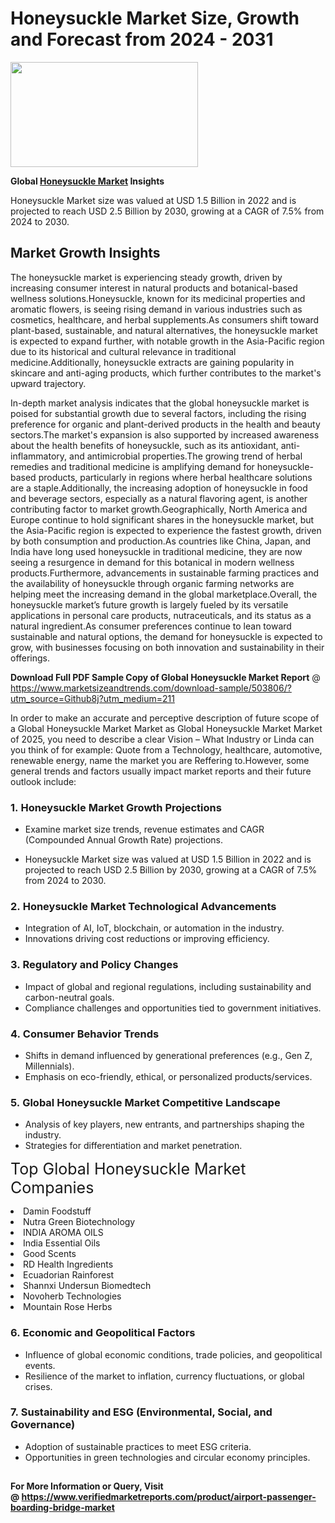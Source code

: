 <H1>Honeysuckle Market Size, Growth and Forecast from 2024 - 2031</H1><img class="aligncenter size-medium wp-image-584254" src="https://thirdeyenews.in/wp-content/uploads/2024/09/Global-Market-Research-300x168.jpeg" alt="" width="300" height="168" /><p><strong>Global&nbsp;<a href="https://www.marketsizeandtrends.com/download-sample/503806/?utm_source=Github8j?utm_medium=211">Honeysuckle Market</a> Insights</strong></p><p>Honeysuckle Market size was valued at USD 1.5 Billion in 2022 and is projected to reach USD 2.5 Billion by 2030, growing at a CAGR of 7.5% from 2024 to 2030.</p><p><h2>Market Growth Insights</h2> <p>The honeysuckle market is experiencing steady growth, driven by increasing consumer interest in natural products and botanical-based wellness solutions.Honeysuckle, known for its medicinal properties and aromatic flowers, is seeing rising demand in various industries such as cosmetics, healthcare, and herbal supplements.As consumers shift toward plant-based, sustainable, and natural alternatives, the honeysuckle market is expected to expand further, with notable growth in the Asia-Pacific region due to its historical and cultural relevance in traditional medicine.Additionally, honeysuckle extracts are gaining popularity in skincare and anti-aging products, which further contributes to the market's upward trajectory.</p> <p>In-depth market analysis indicates that the global honeysuckle market is poised for substantial growth due to several factors, including the rising preference for organic and plant-derived products in the health and beauty sectors.The market's expansion is also supported by increased awareness about the health benefits of honeysuckle, such as its antioxidant, anti-inflammatory, and antimicrobial properties.The growing trend of herbal remedies and traditional medicine is amplifying demand for honeysuckle-based products, particularly in regions where herbal healthcare solutions are a staple.Additionally, the increasing adoption of honeysuckle in food and beverage sectors, especially as a natural flavoring agent, is another contributing factor to market growth.Geographically, North America and Europe continue to hold significant shares in the honeysuckle market, but the Asia-Pacific region is expected to experience the fastest growth, driven by both consumption and production.As countries like China, Japan, and India have long used honeysuckle in traditional medicine, they are now seeing a resurgence in demand for this botanical in modern wellness products.Furthermore, advancements in sustainable farming practices and the availability of honeysuckle through organic farming networks are helping meet the increasing demand in the global marketplace.Overall, the honeysuckle market’s future growth is largely fueled by its versatile applications in personal care products, nutraceuticals, and its status as a natural ingredient.As consumer preferences continue to lean toward sustainable and natural options, the demand for honeysuckle is expected to grow, with businesses focusing on both innovation and sustainability in their offerings.</p> <p><span class=""><strong>Download Full PDF Sample Copy of Global Honeysuckle Market Report</strong> @ <a href="https://www.marketsizeandtrends.com/download-sample/503806/?utm_source=Github8j?utm_medium=211" target="_blank">https://www.marketsizeandtrends.com/download-sample/503806/?utm_source=Github8j?utm_medium=211</a></span></p><p>In order to make an accurate and perceptive description of future scope of a Global&nbsp;Honeysuckle Market Market as Global&nbsp;Honeysuckle Market Market of 2025, you need to describe a clear Vision &ndash; What Industry or Linda can you think of for example: Quote from a Technology, healthcare, automotive, renewable energy, name the market you are Reffering to.However, some general trends and factors usually impact market reports and their future outlook include:</p><h3>1.&nbsp;<strong>Honeysuckle Market Growth Projections</strong></h3><ul><li>Examine market size trends, revenue estimates and CAGR (Compounded Annual Growth Rate) projections.</li><li><p>Honeysuckle Market size was valued at USD 1.5 Billion in 2022 and is projected to reach USD 2.5 Billion by 2030, growing at a CAGR of 7.5% from 2024 to 2030.</p></li></ul><h3>2.&nbsp;<strong>Honeysuckle Market Technological Advancements</strong></h3><ul><li>Integration of AI, IoT, blockchain, or automation in the industry.</li><li>Innovations driving cost reductions or improving efficiency.</li></ul><h3>3.&nbsp;<strong>Regulatory and Policy Changes</strong></h3><ul><li>Impact of global and regional regulations, including sustainability and carbon-neutral goals.</li><li>Compliance challenges and opportunities tied to government initiatives.</li></ul><h3>4.&nbsp;<strong>Consumer Behavior Trends</strong></h3><ul><li>Shifts in demand influenced by generational preferences (e.g., Gen Z, Millennials).</li><li>Emphasis on eco-friendly, ethical, or personalized products/services.</li></ul><h3>5.&nbsp;<strong>Global Honeysuckle Market Competitive Landscape</strong></h3><ul><li>Analysis of key players, new entrants, and partnerships shaping the industry.</li><li>Strategies for differentiation and market penetration.</li></ul><p data-pm-slice="1 1 []"><span style="color: inherit; font-family: inherit; font-size: 25px;">Top Global Honeysuckle Market Companies</span></p><div class="" data-test-id=""><p><li>Damin Foodstuff</li><li> Nutra Green Biotechnology</li><li> INDIA AROMA OILS</li><li> India Essential Oils</li><li> Good Scents</li><li> RD Health Ingredients</li><li> Ecuadorian Rainforest</li><li> Shannxi Undersun Biomedtech</li><li> Novoherb Technologies</li><li> Mountain Rose Herbs</li></p></div><h3>6.&nbsp;<strong>Economic and Geopolitical Factors</strong></h3><ul><li>Influence of global economic conditions, trade policies, and geopolitical events.</li><li>Resilience of the market to inflation, currency fluctuations, or global crises.</li></ul><h3>7.&nbsp;<strong>Sustainability and ESG (Environmental, Social, and Governance)</strong></h3><ul><li>Adoption of sustainable practices to meet ESG criteria.</li><li>Opportunities in green technologies and circular economy principles.</li></ul><h2><strong style="font-size: 14px;">For More Information or Query, Visit @&nbsp;</strong><a style="background-color: #ffffff; font-size: 14px;" href="https://www.marketsizeandtrends.com/report/honeysuckle-market/" target="_blank">https://www.verifiedmarketreports.com/product/airport-passenger-boarding-bridge-market</a></h2>